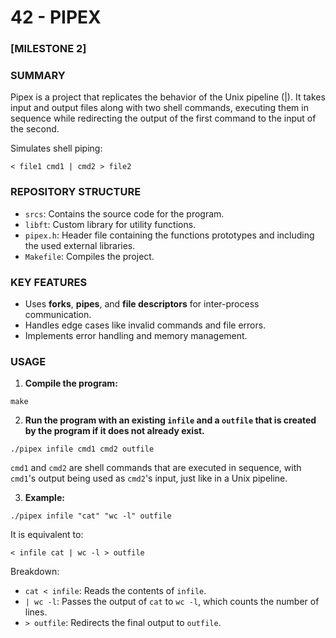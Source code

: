 # 42 - PIPEX

### [MILESTONE 2]

### SUMMARY
Pipex is a project that replicates the behavior of the Unix pipeline (|). It takes input and output files along with two shell commands, executing them in sequence while redirecting the output of the first command to the input of the second.

Simulates shell piping:
```
< file1 cmd1 | cmd2 > file2
```

### REPOSITORY STRUCTURE
- `srcs`: Contains the source code for the program.
- `libft`: Custom library for utility functions.
- `pipex.h`: Header file containing the functions prototypes and including the used external libraries.
- `Makefile`: Compiles the project.

### KEY FEATURES
- Uses **forks**, **pipes**, and **file descriptors** for inter-process communication.
- Handles edge cases like invalid commands and file errors.
- Implements error handling and memory management.

### USAGE
1. **Compile the program:**
```
make
```

2. **Run the program with an existing `infile` and a `outfile` that is created by the program if it does not already exist.**
```
./pipex infile cmd1 cmd2 outfile
```
`cmd1` and `cmd2` are shell commands that are executed in sequence, with `cmd1`'s output being used as `cmd2`'s input, just like in a Unix pipeline.

3. **Example:**
```
./pipex infile "cat" "wc -l" outfile
```

It is equivalent to:
```
< infile cat | wc -l > outfile
```

Breakdown:
- `cat < infile`: Reads the contents of `infile`.
- `| wc -l`: Passes the output of `cat` to `wc -l`, which counts the number of lines.
- `> outfile`: Redirects the final output to `outfile`.





